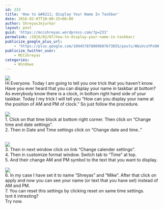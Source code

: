 ```yaml
---
id: 233
title: 'How to &#8211; Display Your Name In Taskbar'
date: 2016-02-07T10:00:25+00:00
author: ShreyasJejurkar
layout: post
guid: 'https://mccshreyas.wordpress.com/?p=233'
permalink: /2016/02/07/how-to-display-your-name-in-taskbar/
publicize_google_plus_url:
    - 'https://plus.google.com/109457878009607673055/posts/WGuVcuYPx9H'
publicize_twitter_user:
    - MCCshreyas
categories:
    - Windows
---
```


![](http://mccshreyas.files.wordpress.com/2016/02/savedpicture-201627153342.png?w=700)  
Hi Everyone. Today I am going to tell you one trick that you haven’t know. Have you ever heard that you can display your name in taskbar at bottom?  
As everybody know there is a clock, in bottom right hand side of your taskbar. Today I my trick I will tell you “How can you display your name at the position of AM and PM of clock.” So just follow the procedure.   
[  
![](http://mccshreyas.files.wordpress.com/2016/02/savedpicture-201627153533.png?w=700)  ](http://mccshreyas.files.wordpress.com/2016/02/savedpicture-201627153533.png)  
1\. Click on that time block at bottom right corner. Then click on “Change time and date settings”.  
2\. Then in Date and Time settings click on “Change date and time..”

[  
 ![](http://mccshreyas.files.wordpress.com/2016/02/savedpicture-201627153710.png?w=700)  ](http://mccshreyas.files.wordpress.com/2016/02/savedpicture-201627153710.png)  
3\. Then in next window click on link “Change calender settings”.  
4\. Then in customize format window. Switch tab to “Time” at top.  
5\. And their change AM and PM symbol to the text that you want to display.  
[  
![](http://mccshreyas.files.wordpress.com/2016/02/savedpicture-201627153181.png?w=700)  ](http://mccshreyas.files.wordpress.com/2016/02/savedpicture-201627153181.png)  
6\. In my case I have set it to name “Shreyas” and “Mike”. After that click on apply and now you can see your name (or text that you have set) instead of AM and PM.  
7\. You can reset this settings by clicking reset on same time settings.  
Isnt it intresting?  
Try now.